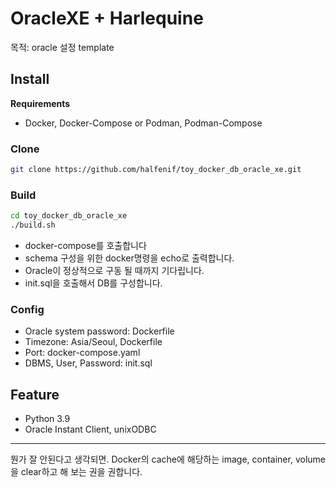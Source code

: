 # OracleXE + Harlequine

목적: oracle 설정 template

## Install
**Requirements**
- Docker, Docker-Compose or Podman, Podman-Compose


### Clone
```bash
git clone https://github.com/halfenif/toy_docker_db_oracle_xe.git
```

### Build
```bash
cd toy_docker_db_oracle_xe
./build.sh
```
- docker-compose를 호출합니다
- schema 구성을 위한 docker명령을 echo로 출력합니다.
- Oracle이 정상적으로 구동 될 때까지 기다립니다.
- init.sql을 호출해서 DB를 구성합니다.

### Config
- Oracle system password: Dockerfile
- Timezone: Asia/Seoul, Dockerfile
- Port: docker-compose.yaml
- DBMS, User, Password: init.sql


## Feature
- Python 3.9
- Oracle Instant Client, unixODBC

---
뭔가 잘 안된다고 생각되면. Docker의 cache에 해당하는 image, container, volume을 clear하고 해 보는 권을 권합니다.